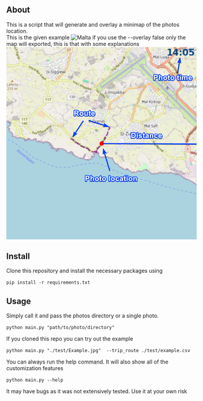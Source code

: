 ## About
This is a script that will generate and overlay a minimap of the photos location. \
This is the given example
![Malta](output/Example_overlay.png)
if you use the --overlay false only the map will exported, this is that with some explanations
![Malta](test/minimap_explanation.png)
## Install
Clone this repository and install the necessary packages using
```
pip install -r requirements.txt
```
## Usage
Simply call it and pass the photos directory or a single photo.
```
python main.py "path/to/photo/directory"
```
If you cloned this repo you can try out the example
```
python main.py "./test/Example.jpg"  --trip_route ./test/example.csv
```
You can always run the help command. It will also show all of the customization features
```
python main.py --help
```
It may have bugs as it was not extensively tested. Use it at your own risk
